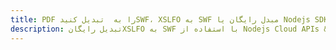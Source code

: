 ---title: PDF را به  تبدیل کنیدSWF، XSLFO به SWF مبدل رایگان یا Nodejs SDKdescription: تبدیل رایگانXSLFO به SWF با استفاده از Nodejs Cloud APIs & SDK همچنین اسناد PDF را در Cloud ایجاد، ویرایش و رندر کنید.---